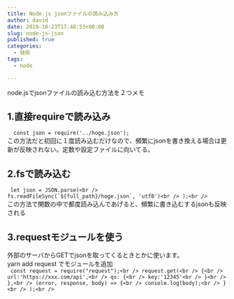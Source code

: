 ```yaml
---
title: Node.js jsonファイルの読み込み方
author: david
date: 2019-10-23T17:48:53+00:00
slug: node-js-json
published: true
categories:
  - 技術
tags:
  - node

---
```

node.jsでjsonファイルの読み込む方法を２つメモ

## 1.直接requireで読み込み

` 
const json = require('../hoge.json');`  
この方法だと初回に１度読み込むだけなので、頻繁にjsonを書き換える場合は更新が反映されない。定数や設定ファイルに向いてる。

## 2.fsで読み込む

`` 
let json = JSON.parse(<br />
fs.readFileSync(`${full_path}/hoge.json`, 'utf8')<br />
);<br />
``  
この方法で関数の中で都度読み込んであげると、頻繁に書き込むするjsonも反映される

## 3.requestモジュールを使う

外部のサーバからGETでjsonを取ってくるときとかに使います。  
yarn add request でモジュールを追加  
` 
const request = require("request");<br />
request.get(<br />
   {<br />
      url:'https://xxx.com/api',<br />
      qs: {<br />
        key:'12345'<br />
      }<br />
    },<br />
    (error, response, body) => {<br />
      console.log(body);<br />
    }<br />
  );<br />
`